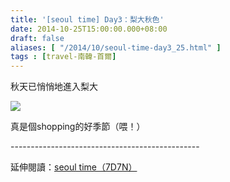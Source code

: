 ```yaml
---
title: '[seoul time] Day3：梨大秋色'
date: 2014-10-25T15:00:00.000+08:00
draft: false
aliases: [ "/2014/10/seoul-time-day3_25.html" ]
tags : [travel-南韓-首爾]
---
```


秋天已悄悄地進入梨大  

![](/images/seoul3d.jpg)

真是個shopping的好季節（喂！）  
  
\-----------------------------------------------  
  
延伸閱讀：[seoul time（7D7N）](https://hidie.net/seoul7d7n/)
